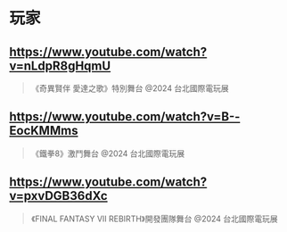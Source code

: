 # 玩家

## https://www.youtube.com/watch?v=nLdpR8gHqmU

> 《奇異賢伴 愛達之歌》特別舞台 @2024 台北國際電玩展

## https://www.youtube.com/watch?v=B--EocKMMms

> 《鐵拳8》激鬥舞台 @2024 台北國際電玩展

## https://www.youtube.com/watch?v=pxvDGB36dXc

> 《FINAL FANTASY VII REBIRTH》開發團隊舞台 @2024 台北國際電玩展 
